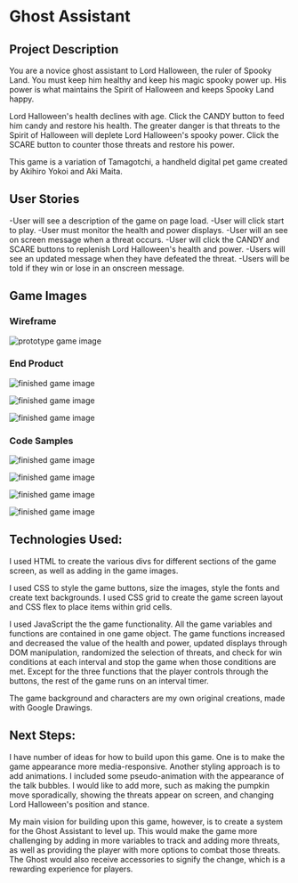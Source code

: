 # Ghost Assistant

  ## Project Description

  You are a novice ghost assistant to Lord Halloween, the ruler of Spooky Land. You must keep him healthy and keep his magic spooky power up. His power is what maintains the Spirit of Halloween and keeps Spooky Land happy. 

  Lord Halloween's health declines with age. Click the CANDY button to feed him candy and restore his health. The greater danger is that threats to the Spirit of Halloween will deplete Lord Halloween's spooky power. Click the SCARE button to counter those threats and restore his power. 

  This game is a variation of Tamagotchi, a handheld digital pet game created by Akihiro Yokoi and Aki Maita.

  ## User Stories

  -User will see a description of the game on page load.
  -User will click start to play.
  -User must monitor the health and power displays.
  -User will an see on screen message when a threat occurs.
  -User will click the CANDY and SCARE buttons to replenish Lord Halloween's health and power.
  -Users will see an updated message when they have defeated the threat.
  -Users will be told if they win or lose in an onscreen message.
    
  ## Game Images

  ### Wireframe

  ![prototype game image](game-images/wireframe.jpg "wireframe")

  ### End Product

  ![finished game image](game-images/Game-Start.png "start-screen")

  ![finished game image](game-images/Game-Over.png "game-over")

  ![finished game image](game-images/Threat-Example.png "threat-example")

  ### Code Samples

  ![finished game image](game-images/Game-Start-Code.png "game-start-code")

  ![finished game image](game-images/runThreat.png "threat-function")

  ![finished game image](game-images/Candy-and-Scare.png"candy-and-scare-functions")

  ![finished game image](game-images/winOrLose.png "win-or-loss-conditions")

  ## Technologies Used:
  
  I used HTML to create the various divs for different sections of the game screen, as well as adding in the game images.

  I used CSS to style the game buttons, size the images, style the fonts and create text backgrounds. I used CSS grid to create the game screen layout and CSS flex to place items within grid cells. 

  I used JavaScript the the game functionality. All the game variables and functions are contained in one game object. The game functions increased and decreased the value of the health and power, updated displays through DOM manipulation, randomized the selection of threats, and check for win conditions at each interval and stop the game when those conditions are met. Except for the three functions that the player controls through the buttons, the rest of the game runs on an interval timer. 

  The game background and characters are my own original creations, made with Google Drawings. 

  ## Next Steps:

  I have number of ideas for how to build upon this game. One is to make the game appearance more media-responsive. Another styling approach is to add animations. I included some pseudo-animation with the appearance of the talk bubbles. I would like to add more, such as making the pumpkin move sporadically, showing the threats appear on screen, and changing Lord Halloween's position and stance. 

  My main vision for building upon this game, however, is to create a system for the Ghost Assistant to level up. This would make the game more challenging by adding in more variables to track and adding more threats, as well as providing the player with more options to combat those threats. The Ghost would also receive accessories to signify the change, which is a rewarding experience for players.